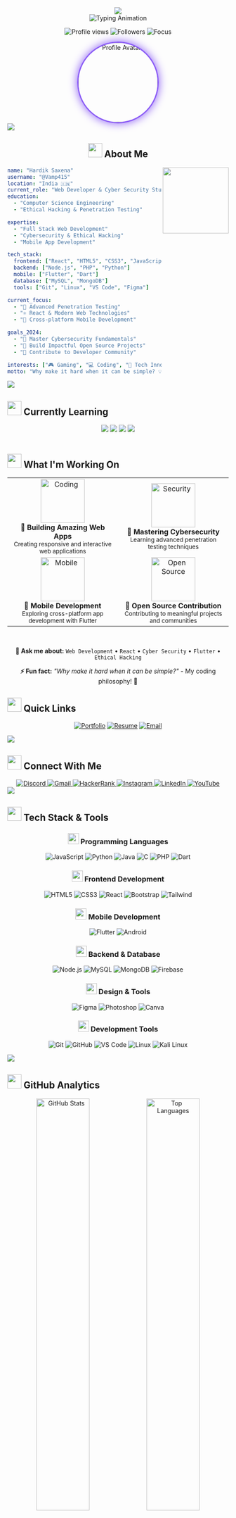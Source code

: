 <!-- Modern Gradient Header -->
<div align="center">
  <img src="https://capsule-render.vercel.app/api?type=waving&color=gradient&customColorList=6,11,20&height=200&section=header&text=Hardik%20Saxena&fontSize=42&fontColor=fff&animation=twinkling&fontAlignY=32&desc=Web%20Developer%20%7C%20Cyber%20Security%20Student&descAlignY=51&descAlign=50" />
</div>

<div align="center">
  
  <!-- Enhanced Typing Animation with Cyber Theme -->
  <img src="https://readme-typing-svg.herokuapp.com?font=JetBrains+Mono&size=28&duration=3000&pause=1000&color=8B5CF6&center=true&vCenter=true&multiline=true&width=800&height=100&lines=%F0%9F%91%8B+Welcome+to+my+Digital+Universe;%F0%9F%9A%80+Crafting+Code+%26+Securing+Cyberspace;%F0%9F%92%9C+Let's+Build+Something+Amazing!" alt="Typing Animation" />
  
  <!-- Modern Profile Stats -->
  <p align="center">
    <img src="https://komarev.com/ghpvc/?username=vamp415&label=Profile%20Views&color=8b5cf6&style=for-the-badge&labelColor=1e1b4b" alt="Profile views" />
    <img src="https://img.shields.io/github/followers/Vamp415?logo=github&style=for-the-badge&color=8b5cf6&labelColor=1e1b4b&logoColor=white" alt="Followers" />
    <img src="https://img.shields.io/badge/Focus-Cyber%20Security-8b5cf6?style=for-the-badge&labelColor=1e1b4b" alt="Focus" />
  </p>
  
  <!-- Glowing Avatar with Cyber Border -->
  <img src="https://github.com/Vamp415.png" alt="Profile Avatar" width="180" height="180" style="border-radius: 50%; border: 3px solid #8b5cf6; box-shadow: 0 0 20px #8b5cf6;" />
  
</div>

<!-- Modern Gradient Divider -->
<img src="https://capsule-render.vercel.app/api?type=rect&color=gradient&customColorList=6,11,20&height=2&section=divider" />

<br>

<div align="center">
  
  ## <img src="https://media2.giphy.com/media/QssGEmpkyEOhBCb7e1/giphy.gif?cid=ecf05e47a0n3gi1bfqntqmob8g9aid1oyj2wr3ds3mg700bl&rid=giphy.gif" width="32"> About Me
  
  <img align="right" height="150" src="https://raw.githubusercontent.com/abhisheknaiidu/abhisheknaiidu/master/code.gif" />
  
  <div align="left">
  
  ```yaml
  name: "Hardik Saxena"
  username: "@Vamp415"
  location: "India 🇮🇳"
  current_role: "Web Developer & Cyber Security Student"
  education: 
    - "Computer Science Engineering"
    - "Ethical Hacking & Penetration Testing"
  
  expertise:
    - "Full Stack Web Development"
    - "Cybersecurity & Ethical Hacking"
    - "Mobile App Development"
  
  tech_stack:
    frontend: ["React", "HTML5", "CSS3", "JavaScript"]
    backend: ["Node.js", "PHP", "Python"]
    mobile: ["Flutter", "Dart"]
    database: ["MySQL", "MongoDB"]
    tools: ["Git", "Linux", "VS Code", "Figma"]
  
  current_focus:
    - "🔐 Advanced Penetration Testing"
    - "⚛️ React & Modern Web Technologies"
    - "📱 Cross-platform Mobile Development"
  
  goals_2024:
    - "🎯 Master Cybersecurity Fundamentals"
    - "🚀 Build Impactful Open Source Projects"
    - "🌟 Contribute to Developer Community"
  
  interests: ["🎮 Gaming", "💻 Coding", "🔬 Tech Innovation"]
  motto: "Why make it hard when it can be simple? 💡"
  ```
  
  </div>
  
</div>

<!-- Modern Gradient Divider -->
<img src="https://capsule-render.vercel.app/api?type=rect&color=gradient&customColorList=6,11,20&height=2&section=divider" />

<br>

## <img src="https://media.giphy.com/media/WUlplcMpOCEmTGBtBW/giphy.gif" width="32"> Currently Learning

<div align="center">
  
  <img src="https://img.shields.io/badge/🔐%20Ethical%20Hacking-8b5cf6?style=for-the-badge&logo=kali-linux&logoColor=white&labelColor=1e1b4b" />
  <img src="https://img.shields.io/badge/⚛️%20Advanced%20React-8b5cf6?style=for-the-badge&logo=react&logoColor=white&labelColor=1e1b4b" />
  <img src="https://img.shields.io/badge/📱%20Flutter%20Development-8b5cf6?style=for-the-badge&logo=flutter&logoColor=white&labelColor=1e1b4b" />
  <img src="https://img.shields.io/badge/🔥%20Penetration%20Testing-8b5cf6?style=for-the-badge&logo=hackthebox&logoColor=white&labelColor=1e1b4b" />
  
</div>

<br>

## <img src="https://media.giphy.com/media/iY8CRBdQXODJSCERIr/giphy.gif" width="32"> What I'm Working On

<div align="center">
  
  <table>
    <tr>
      <td align="center" width="50%">
        <img src="https://media.giphy.com/media/SWoSkN6DxTszqIKEqv/giphy.gif" alt="Coding" width="100">
        <br><strong>🚀 Building Amazing Web Apps</strong>
        <br><sub>Creating responsive and interactive web applications</sub>
      </td>
      <td align="center" width="50%">
        <img src="https://media.giphy.com/media/26tn33aiTi1jkl6H6/giphy.gif" alt="Security" width="100">
        <br><strong>🔐 Mastering Cybersecurity</strong>
        <br><sub>Learning advanced penetration testing techniques</sub>
      </td>
    </tr>
    <tr>
      <td align="center" width="50%">
        <img src="https://media.giphy.com/media/du3J3cXyzhj75IOgvA/giphy.gif" alt="Mobile" width="100">
        <br><strong>📱 Mobile Development</strong>
        <br><sub>Exploring cross-platform app development with Flutter</sub>
      </td>
      <td align="center" width="50%">
        <img src="https://media.giphy.com/media/kH1DBkPNyZPOk0BxrM/giphy.gif" alt="Open Source" width="100">
        <br><strong>🌟 Open Source Contribution</strong>
        <br><sub>Contributing to meaningful projects and communities</sub>
      </td>
    </tr>
  </table>
  
  <br>
  
  **💬 Ask me about:** `Web Development` • `React` • `Cyber Security` • `Flutter` • `Ethical Hacking`
  
  **⚡ Fun fact:** *"Why make it hard when it can be simple?"* - My coding philosophy! 🎯
  
</div>

## <img src="https://media.giphy.com/media/LnQjpWaON8nhr21vNW/giphy.gif" width="32"> Quick Links

<div align="center">
  
  [![Portfolio](https://img.shields.io/badge/🌐%20Portfolio-8b5cf6?style=for-the-badge&logo=vercel&logoColor=white&labelColor=1e1b4b)](https://ogvamp-hardik-portfolio.netlify.app/)
  [![Resume](https://img.shields.io/badge/📄%20Resume-8b5cf6?style=for-the-badge&logo=adobeacrobatreader&logoColor=white&labelColor=1e1b4b)](https://ogvamp-hardik-portfolio.netlify.app/)
  [![Email](https://img.shields.io/badge/📧%20Email-8b5cf6?style=for-the-badge&logo=gmail&logoColor=white&labelColor=1e1b4b)](mailto:vchs415@gmail.com)
  
</div>

<!-- Modern Gradient Divider -->
<img src="https://capsule-render.vercel.app/api?type=rect&color=gradient&customColorList=6,11,20&height=2&section=divider" />

<br>

## <img src="https://media.giphy.com/media/LnQjpWaON8nhr21vNW/giphy.gif" width="32"> Connect With Me

<div align="center">
  
  <a href="https://discord.com/">
    <img src="https://img.shields.io/badge/Discord-8b5cf6?style=for-the-badge&logo=discord&logoColor=white&labelColor=1e1b4b" alt="Discord" />
  </a>
  <a href="mailto:vchs415@gmail.com">
    <img src="https://img.shields.io/badge/Gmail-8b5cf6?style=for-the-badge&logo=gmail&logoColor=white&labelColor=1e1b4b" alt="Gmail" />
  </a>
  <a href="https://www.hackerrank.com/">
    <img src="https://img.shields.io/badge/HackerRank-8b5cf6?style=for-the-badge&logo=hackerrank&logoColor=white&labelColor=1e1b4b" alt="HackerRank" />
  </a>
  <a href="https://www.instagram.com/">
    <img src="https://img.shields.io/badge/Instagram-8b5cf6?style=for-the-badge&logo=instagram&logoColor=white&labelColor=1e1b4b" alt="Instagram" />
  </a>
  <a href="https://www.linkedin.com/">
    <img src="https://img.shields.io/badge/LinkedIn-8b5cf6?style=for-the-badge&logo=linkedin&logoColor=white&labelColor=1e1b4b" alt="LinkedIn" />
  </a>
  <a href="https://www.youtube.com/">
    <img src="https://img.shields.io/badge/YouTube-8b5cf6?style=for-the-badge&logo=youtube&logoColor=white&labelColor=1e1b4b" alt="YouTube" />
  </a>
  
</div>

<!-- Modern Gradient Divider -->
<img src="https://capsule-render.vercel.app/api?type=rect&color=gradient&customColorList=6,11,20&height=2&section=divider" />

<br>

## <img src="https://media2.giphy.com/media/QssGEmpkyEOhBCb7e1/giphy.gif?cid=ecf05e47a0n3gi1bfqntqmob8g9aid1oyj2wr3ds3mg700bl&rid=giphy.gif" width="32"> Tech Stack & Tools

<div align="center">

### <img src="https://media.giphy.com/media/WUlplcMpOCEmTGBtBW/giphy.gif" width="25"> Programming Languages
<p>
  <img src="https://img.shields.io/badge/JavaScript-8b5cf6?style=for-the-badge&logo=javascript&logoColor=white&labelColor=1e1b4b" alt="JavaScript"/>
  <img src="https://img.shields.io/badge/Python-8b5cf6?style=for-the-badge&logo=python&logoColor=white&labelColor=1e1b4b" alt="Python"/>
  <img src="https://img.shields.io/badge/Java-8b5cf6?style=for-the-badge&logo=openjdk&logoColor=white&labelColor=1e1b4b" alt="Java"/>
  <img src="https://img.shields.io/badge/C-8b5cf6?style=for-the-badge&logo=c&logoColor=white&labelColor=1e1b4b" alt="C"/>
  <img src="https://img.shields.io/badge/PHP-8b5cf6?style=for-the-badge&logo=php&logoColor=white&labelColor=1e1b4b" alt="PHP"/>
  <img src="https://img.shields.io/badge/Dart-8b5cf6?style=for-the-badge&logo=dart&logoColor=white&labelColor=1e1b4b" alt="Dart"/>
</p>

### <img src="https://media.giphy.com/media/SWoSkN6DxTszqIKEqv/giphy.gif" width="25"> Frontend Development
<p>
  <img src="https://img.shields.io/badge/HTML5-8b5cf6?style=for-the-badge&logo=html5&logoColor=white&labelColor=1e1b4b" alt="HTML5"/>
  <img src="https://img.shields.io/badge/CSS3-8b5cf6?style=for-the-badge&logo=css3&logoColor=white&labelColor=1e1b4b" alt="CSS3"/>
  <img src="https://img.shields.io/badge/React-8b5cf6?style=for-the-badge&logo=react&logoColor=white&labelColor=1e1b4b" alt="React"/>
  <img src="https://img.shields.io/badge/Bootstrap-8b5cf6?style=for-the-badge&logo=bootstrap&logoColor=white&labelColor=1e1b4b" alt="Bootstrap"/>
  <img src="https://img.shields.io/badge/Tailwind_CSS-8b5cf6?style=for-the-badge&logo=tailwind-css&logoColor=white&labelColor=1e1b4b" alt="Tailwind"/>
</p>

### <img src="https://media.giphy.com/media/du3J3cXyzhj75IOgvA/giphy.gif" width="25"> Mobile Development
<p>
  <img src="https://img.shields.io/badge/Flutter-8b5cf6?style=for-the-badge&logo=flutter&logoColor=white&labelColor=1e1b4b" alt="Flutter"/>
  <img src="https://img.shields.io/badge/Android-8b5cf6?style=for-the-badge&logo=android&logoColor=white&labelColor=1e1b4b" alt="Android"/>
</p>

### <img src="https://media.giphy.com/media/26tn33aiTi1jkl6H6/giphy.gif" width="25"> Backend & Database
<p>
  <img src="https://img.shields.io/badge/Node.js-8b5cf6?style=for-the-badge&logo=node.js&logoColor=white&labelColor=1e1b4b" alt="Node.js"/>
  <img src="https://img.shields.io/badge/MySQL-8b5cf6?style=for-the-badge&logo=mysql&logoColor=white&labelColor=1e1b4b" alt="MySQL"/>
  <img src="https://img.shields.io/badge/MongoDB-8b5cf6?style=for-the-badge&logo=mongodb&logoColor=white&labelColor=1e1b4b" alt="MongoDB"/>
  <img src="https://img.shields.io/badge/Firebase-8b5cf6?style=for-the-badge&logo=firebase&logoColor=white&labelColor=1e1b4b" alt="Firebase"/>
</p>

### <img src="https://media.giphy.com/media/kH1DBkPNyZPOk0BxrM/giphy.gif" width="25"> Design & Tools
<p>
  <img src="https://img.shields.io/badge/Figma-8b5cf6?style=for-the-badge&logo=figma&logoColor=white&labelColor=1e1b4b" alt="Figma"/>
  <img src="https://img.shields.io/badge/Adobe_Photoshop-8b5cf6?style=for-the-badge&logo=adobe-photoshop&logoColor=white&labelColor=1e1b4b" alt="Photoshop"/>
  <img src="https://img.shields.io/badge/Canva-8b5cf6?style=for-the-badge&logo=canva&logoColor=white&labelColor=1e1b4b" alt="Canva"/>
</p>

### <img src="https://media.giphy.com/media/kdFc8fubgS31b8DsVu/giphy.gif" width="25"> Development Tools
<p>
  <img src="https://img.shields.io/badge/Git-8b5cf6?style=for-the-badge&logo=git&logoColor=white&labelColor=1e1b4b" alt="Git"/>
  <img src="https://img.shields.io/badge/GitHub-8b5cf6?style=for-the-badge&logo=github&logoColor=white&labelColor=1e1b4b" alt="GitHub"/>
  <img src="https://img.shields.io/badge/VS_Code-8b5cf6?style=for-the-badge&logo=visual-studio-code&logoColor=white&labelColor=1e1b4b" alt="VS Code"/>
  <img src="https://img.shields.io/badge/Linux-8b5cf6?style=for-the-badge&logo=linux&logoColor=white&labelColor=1e1b4b" alt="Linux"/>
  <img src="https://img.shields.io/badge/Kali_Linux-8b5cf6?style=for-the-badge&logo=kali-linux&logoColor=white&labelColor=1e1b4b" alt="Kali Linux"/>
</p>

</div>

<!-- Modern Gradient Divider -->
<img src="https://capsule-render.vercel.app/api?type=rect&color=gradient&customColorList=6,11,20&height=2&section=divider" />

<br>

## <img src="https://media.giphy.com/media/iY8CRBdQXODJSCERIr/giphy.gif" width="32"> GitHub Analytics

<div align="center">
  
  <img width="49%" src="https://github-readme-stats.vercel.app/api?username=Vamp415&show_icons=true&theme=tokyonight&bg_color=1e1b4b&title_color=8b5cf6&text_color=ffffff&icon_color=8b5cf6&border_color=8b5cf6&border_radius=10" alt="GitHub Stats" />
  <img width="49%" src="https://github-readme-stats.vercel.app/api/top-langs/?username=Vamp415&theme=tokyonight&bg_color=1e1b4b&title_color=8b5cf6&text_color=ffffff&border_color=8b5cf6&border_radius=10&layout=compact" alt="Top Languages" />
  
</div>

<br>

<div align="center">
  
  <img width="90%" src="https://streak-stats.demolab.com/?user=Vamp415&theme=tokyonight&background=1e1b4b&ring=8b5cf6&fire=8b5cf6&currStreakLabel=8b5cf6&sideLabels=ffffff&currStreakNum=ffffff&dates=ffffff&sideNums=ffffff&border=8b5cf6&stroke=8b5cf6&border_radius=10" alt="GitHub Streak" />
  
</div>

<br>

<div align="center">
  
  <img width="90%" src="https://github-profile-trophy.vercel.app/?username=Vamp415&theme=tokyonight&no-frame=true&no-bg=false&margin-w=4&column=7&title=Stars,Followers,Commits,Repositories,MultipleLang,PullRequest,Issues" alt="GitHub Trophies" />
  
</div>

<br>

<div align="center">
  
  <img width="90%" src="https://github-readme-activity-graph.vercel.app/graph?username=Vamp415&custom_title=Hardik's%20Contribution%20Graph&bg_color=1e1b4b&color=8b5cf6&line=8b5cf6&point=ffffff&area_color=8b5cf6&title_color=ffffff&area=true&border_radius=10" alt="GitHub Activity Graph" />
  
</div>

<br>

<!-- Enhanced Snake Animation -->
<div align="center">
  
  <picture>
    <source media="(prefers-color-scheme: dark)" srcset="https://raw.githubusercontent.com/Vamp415/Vamp415/output/github-contribution-grid-snake-dark.svg">
    <source media="(prefers-color-scheme: light)" srcset="https://raw.githubusercontent.com/Vamp415/Vamp415/output/github-contribution-grid-snake.svg">
    <img alt="github contribution grid snake animation" src="https://raw.githubusercontent.com/Vamp415/Vamp415/output/github-contribution-grid-snake.svg">
  </picture>
  
</div>

<!-- Modern Gradient Divider -->
<img src="https://capsule-render.vercel.app/api?type=rect&color=gradient&customColorList=6,11,20&height=2&section=divider" />

<br>

## <img src="https://media.giphy.com/media/LnQjpWaON8nhr21vNW/giphy.gif" width="32"> Support My Journey

<div align="center">
  
  <img src="https://media.giphy.com/media/ZVik7pBtu9dNS/giphy.gif" width="50">
  
  **If you find my work helpful and want to support my coding journey** ☕
  
  <br>
  
  <a href="https://www.buymeacoffee.com/vamp415" target="_blank">
    <img src="https://img.shields.io/badge/☕%20Buy%20Me%20A%20Coffee-8b5cf6?style=for-the-badge&logo=buy-me-a-coffee&logoColor=white&labelColor=1e1b4b" alt="Buy Me A Coffee" />
  </a>
  
  <br><br>
  
  **Your support helps me:**
  - 🚀 Build more amazing projects
  - 📚 Learn new technologies
  - 🌟 Contribute to open source
  - ☕ Stay caffeinated while coding!
  
</div>

<br>

<!-- Enhanced Footer with Gradient Wave -->
<div align="center">
  
  <img src="https://capsule-render.vercel.app/api?type=waving&color=gradient&customColorList=6,11,20&height=120&section=footer&text=Thanks%20for%20visiting!&fontSize=24&fontColor=fff&animation=twinkling&fontAlignY=75" />
  
</div>

<!-- Modern Call to Action -->
<div align="center">
  
  ### <img src="https://media.giphy.com/media/LnQjpWaON8nhr21vNW/giphy.gif" width="25"> Show some ❤️ by starring my repositories!
  
  <img src="https://img.shields.io/badge/Made%20with-❤️-8b5cf6?style=for-the-badge&labelColor=1e1b4b" alt="Made with Love" />
  <img src="https://img.shields.io/badge/Powered%20by-☕-8b5cf6?style=for-the-badge&labelColor=1e1b4b" alt="Powered by Coffee" />
  <img src="https://img.shields.io/badge/Built%20with-🔥-8b5cf6?style=for-the-badge&labelColor=1e1b4b" alt="Built with Passion" />
  
  <br><br>
  
  **🌟 "Code is like humor. When you have to explain it, it's bad." - Cory House**
  
</div>

<!-- Profile Views Counter -->
<div align="center">
  <br>
  <img src="https://komarev.com/ghpvc/?username=vamp415&label=Profile%20Views&color=8b5cf6&style=flat-square&labelColor=1e1b4b" alt="Profile Views" />
</div>
